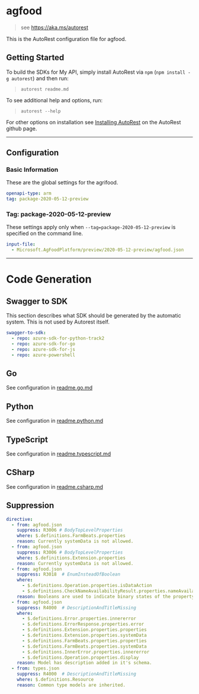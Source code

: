 # agfood

> see https://aka.ms/autorest

This is the AutoRest configuration file for agfood.

## Getting Started

To build the SDKs for My API, simply install AutoRest via `npm` (`npm install -g autorest`) and then run:

> `autorest readme.md` 

To see additional help and options, run:

> `autorest --help`

For other options on installation see [Installing AutoRest](https://aka.ms/autorest/install) on the AutoRest github page.

---

## Configuration

### Basic Information

These are the global settings for the agrifood.

```yaml
openapi-type: arm
tag: package-2020-05-12-preview
```

### Tag: package-2020-05-12-preview

These settings apply only when `--tag=package-2020-05-12-preview` is specified on the command line.

```yaml $(tag) == 'package-2020-05-12-preview'
input-file:
  - Microsoft.AgFoodPlatform/preview/2020-05-12-preview/agfood.json
```

---

# Code Generation

## Swagger to SDK

This section describes what SDK should be generated by the automatic system.
This is not used by Autorest itself.

```yaml $(swagger-to-sdk)
swagger-to-sdk:
  - repo: azure-sdk-for-python-track2
  - repo: azure-sdk-for-go
  - repo: azure-sdk-for-js
  - repo: azure-powershell
```
## Go

See configuration in [readme.go.md](./readme.go.md)

## Python

See configuration in [readme.python.md](./readme.python.md)

## TypeScript

See configuration in [readme.typescript.md](./readme.typescript.md)

## CSharp

See configuration in [readme.csharp.md](./readme.csharp.md)

## Suppression

``` yaml
directive:
  - from: agfood.json
    suppress: R3006 # BodyTopLevelProperties
    where: $.definitions.FarmBeats.properties    
    reason: Currently systemData is not allowed.
  - from: agfood.json
    suppress: R3006 # BodyTopLevelProperties
    where: $.definitions.Extension.properties    
    reason: Currently systemData is not allowed.
  - from: agfood.json
    suppress: R3018  # EnumInsteadOfBoolean
    where:
      - $.definitions.Operation.properties.isDataAction
      - $.definitions.CheckNameAvailabilityResult.properties.nameAvailable 
    reason: Booleans are used to indicate binary states of the property, enum is not appropriate.
  - from: agfood.json
    suppress: R4000  # DescriptionAndTitleMissing
    where:
      - $.definitions.Error.properties.innererror
      - $.definitions.ErrorResponse.properties.error
      - $.definitions.Extension.properties.properties
      - $.definitions.Extension.properties.systemData
      - $.definitions.FarmBeats.properties.properties
      - $.definitions.FarmBeats.properties.systemData
      - $.definitions.InnerError.properties.innererror
      - $.definitions.Operation.properties.display
    reason: Model has description added in it's schema.
  - from: types.json
    suppress: R4000  # DescriptionAndTitleMissing
    where: $.definitions.Resource
    reason: Common type models are inherited.
```
